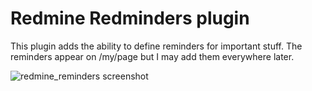Redmine Redminders plugin
=========================

This plugin adds the ability to define reminders for important stuff. The
reminders appear on /my/page but I may add them everywhere later.

![redmine_reminders screenshot](http://jbbarth.com/screenshots/redmine_reminders.png)
